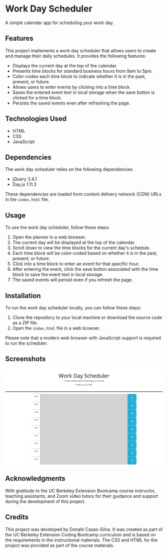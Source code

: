 # Work Day Scheduler

A simple calendar app for scheduling your work day.

## Features

This project implements a work day scheduler that allows users to create and manage their daily schedules. It provides the following features:

- Displays the current day at the top of the calendar.
- Presents time blocks for standard business hours from 9am to 5pm.
- Color-codes each time block to indicate whether it is in the past, present, or future.
- Allows users to enter events by clicking into a time block.
- Saves the entered event text in local storage when the save button is clicked for a time block.
- Persists the saved events even after refreshing the page.

## Technologies Used

- HTML
- CSS
- JavaScript

## Dependencies

The work day scheduler relies on the following dependencies:

- jQuery 3.4.1
- Day.js 1.11.3

These dependencies are loaded from content delivery network (CDN) URLs in the `index.html` file.

## Usage

To use the work day scheduler, follow these steps:

1. Open the planner in a web browser.
2. The current day will be displayed at the top of the calendar.
3. Scroll down to view the time blocks for the current day's schedule.
4. Each time block will be color-coded based on whether it is in the past, present, or future.
5. Click into a time block to enter an event for that specific hour.
6. After entering the event, click the save button associated with the time block to save the event text in local storage.
7. The saved events will persist even if you refresh the page.

## Installation

To run the work day scheduler locally, you can follow these steps:

1. Clone the repository to your local machine or download the source code as a ZIP file.
2. Open the `index.html` file in a web browser.

Please note that a modern web browser with JavaScript support is required to run the scheduler.

## Screenshots

![Scheduler](assets/images/Scheduler-Screenshot.png)


## Acknowledgments

With gratitude to the UC Berkeley Extension Bootcamp course instructor, teaching assistants, and Zoom video tutors for their guidance and support during the development of this project.

## Credits

This project was developed by Donahi Casas-Silva. It was created as part of the UC Berkeley Extension Coding Bootcamp curriculum and is based on the requirements in the instructional materials. The CSS and HTML for the project was provided as part of the course materials.

